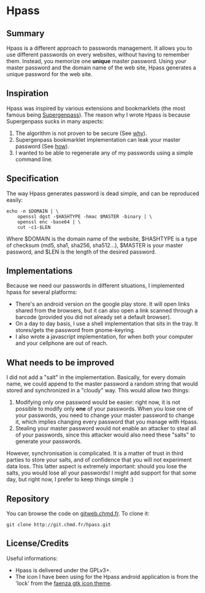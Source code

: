 Hpass
=====

Summary
-------

Hpass is a different approach to passwords management. It allows you to
use different passwords on every websites, without having to remember
them. Instead, you memorize one **unique** master password. Using your
master password and the domain name of the web site, Hpass generates a
unique password for the web site.

Inspiration
-----------

Hpass was inspired by various extensions and bookmarklets (the most famous
being [Supergenpass](http://supergenpass.com)). The reason why I wrote
Hpass is because Supergenpass sucks in many aspects:

  1. The algorithm is not proven to be secure (See
     [why](http://stackoverflow.com/a/3484954/628786)).
  2. Supergenpass bookmarklet implementation can leak your
     master password (See
     [how](http://akibjorklund.com/2009/supergenpass-is-not-that-secure)).
  3. I wanted to be able to regenerate any of my passwords using a
     simple command line.

Specification
-------------

The way Hpass generates password is dead simple, and can be reproduced
easily:

    echo -n $DOMAIN | \
        openssl dgst -$HASHTYPE -hmac $MASTER -binary | \
        openssl enc -base64 | \
        cut -c1-$LEN

Where \$DOMAIN is the domain name of the website, \$HASHTYPE is a type of
checksum (md5, sha1, sha256, sha512...), \$MASTER is your
master password, and \$LEN is the length of the desired password.

Implementations
---------------

Because we need our passwords in different situations, I implemented hpass
for several platforms:

  - There's an android version on the google play store. It will open
    links shared from the browsers, but it can also open a link scanned
    through a barcode (provided you did not already set a default
    browser).
  - On a day to day basis, I use a shell implementation that sits in the
    tray. It stores/gets the password from gnome-keyring.
  - I also wrote a javascript implementation, for when both your
    computer and your cellphone are out of reach.

What needs to be improved
-------------------------

I did not add a "salt" in the implementation. Basically, for every domain
name, we could append to the master password a random string that would
stored and synchronized in a "cloudy" way. This would allow two things:

  1. Modifying only one password would be easier: right now, it is not
     possible to modify only **one** of your passwords. When you lose
     one of your passwords, you need to change your master password to
     change it, which implies changing every password that you manage
     with Hpass.
  2. Stealing your master password would not enable an attacker to steal
     all of your passwords, since this attacker would also need these
     "salts" to generate your passwords.

However, synchronisation is complicated. It is a matter of trust in third
parties to store your salts, and of confidence that you will not
experiment data loss. This latter aspect is extremely important: should
you lose the salts, you would lose all your passwords!  I might add
support for that some day, but right now, I prefer to keep things simple
:)

Repository
----------
You can browse the code on
[gitweb.chmd.fr](http://gitweb.chmd.fr/?p=hpass.git;a=summary). To clone
it:

    git clone http://git.chmd.fr/hpass.git


License/Credits
-------

Useful informations:

  * Hpass is delivered under the GPLv3+.
  * The icon I have been using for the Hpass android application is from
    the 'lock' from the [faenza gtk icon
    theme](https://code.google.com/p/faenza-icon-theme).
